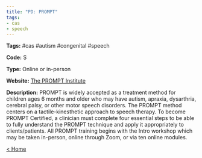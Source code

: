 ```yaml
---
title: "PD: PROMPT"
tags:
- cas
- speech
---
```


<p><b>Tags:</b> #cas #autism #congenital #speech</p>
<p><b>Code:</b> S</p>
<p><b>Type:</b> Online or in-person</p>
<p><b>Website:</b>
<a href="https://promptinstitute.com/page/Certification/">The PROMPT Institute</a></p>

<p><b>Description:</b>
PROMPT is widely accepted as a treatment method for children ages 6 months and older who may have autism, apraxia, dysarthria, cerebral palsy, or other motor speech disorders. The PROMPT method centers on a tactile-kinesthetic approach to speech therapy. To become PROMPT Certified, a clinician must complete four essential steps to be able to fully understand the PROMPT technique and apply it appropriately to clients/patients. All PROMPT training begins with the Intro workshop which may be taken in-person, online through Zoom, or via ten online modules.</p>

<p><a href="https://speechiegoodies.github.io/CPD-Vault">&lt; Home</a></p>